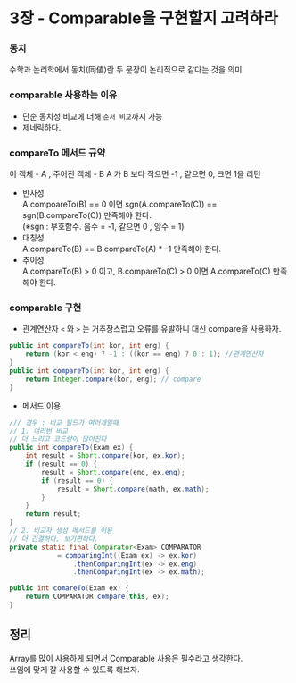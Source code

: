 # 3장 - Comparable을 구현할지 고려하라

### 동치
수학과 논리학에서 동치(同値)란 두 문장이 논리적으로 같다는 것을 의미

### comparable 사용하는 이유
- 단순 동치성 비교에 더해 `순서 비교`까지 가능
- 제네릭하다.

### compareTo 메서드 규약
이 객체 - A , 주어진 객체 - B
A 가 B 보다 작으면 -1 , 같으면 0, 크면 1을 리턴
- 반사성  
A.compoareTo(B) == 0 이면 sgn(A.compareTo(C)) == sgn(B.compareTo(C)) 만족해야 한다.  
(※sgn : 부호함수. 음수 = -1, 같으면 0 , 양수 = 1)
- 대칭성  
A.compareTo(B) == B.compareTo(A) * -1 만족해야 한다.
- 추이성  
A.compareTo(B) > 0 이고, B.compareTo(C) > 0 이면 A.compareTo(C) 만족해야 한다.


### comparable 구현
- 관계연산자 `<` 와 `>` 는 거추장스럽고 오류를 유발하니 대신 compare을 사용하자.
```java
public int compareTo(int kor, int eng) {
	return (kor < eng) ? -1 : ((kor == eng) ? 0 : 1); //관계연산자
}
public int compareTo(int kor, int eng) {
	return Integer.compare(kor, eng); // compare
}
```

- 메서드 이용
```java
/// 경우 : 비교 필드가 여러개일때
// 1. 여러번 비교
// 더 느리고 코드량이 많아진다
public int compareTo(Exam ex) {
	int result = Short.compare(kor, ex.kor);
	if (result == 0) {
		result = Short.compare(eng, ex.eng);
		if (result == 0) {
			result = Short.compare(math, ex.math);
		}
	}
	return result;
}
// 2. 비교자 생성 메서드를 이용
// 더 간결하다. 보기편하다.
private static final Comparator<Exam> COMPARATOR
			= comparingInt((Exam ex) -> ex.kor)
				.thenComparingInt(ex -> ex.eng)
				.thenComparingInt(ex -> ex.math);

public int comareTo(Exam ex) {
	return COMPARATOR.compare(this, ex);
}
```


## 정리
Array를 많이 사용하게 되면서 Comparable 사용은 필수라고 생각한다.  
쓰임에 맞게 잘 사용할 수 있도록 해보자.